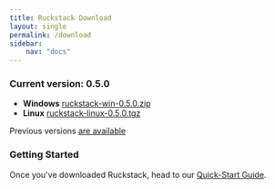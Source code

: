 ```yaml
---
title: Ruckstack Download
layout: single
permalink: /download
sidebar:
    nav: "docs"
---
```


### Current version: 0.5.0

- **Windows** [ruckstack-win-0.5.0.zip](https://github.com/ruckstack/ruckstack/releases/download/v0.5.0/ruckstack-win-0.5.0.zip)
- **Linux**  [ruckstack-linux-0.5.0.tgz](https://github.com/ruckstack/ruckstack/releases/download/v0.5.0/ruckstack-linux-0.5.0.tgz)

Previous versions [are available](https://github.com/ruckstack/ruckstack/releases) 

### Getting Started

Once you've downloaded Ruckstack, head to our [Quick-Start Guide](/quickstart). 


